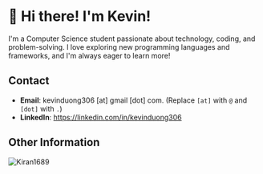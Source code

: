 

<!--
**Vomet/Vomet** is a ✨ _special_ ✨ repository because its `README.md` (this file) appears on your GitHub profile.

Here are some ideas to get you started:

- 🔭 I’m currently working on ...
- 🌱 I’m currently learning ...
- 👯 I’m looking to collaborate on ...
- 🤔 I’m looking for help with ...
- 💬 Ask me about ...
- 📫 How to reach me: ...
- 😄 Pronouns: ...
- ⚡ Fun fact: ...
-->

# 👋 Hi there! I'm Kevin!

I'm a Computer Science student passionate about technology, coding, and problem-solving. I love exploring new programming languages and frameworks, and I'm always eager to learn more!

## Contact
- **Email**: kevinduong306 [at] gmail [dot] com. (Replace `[at]` with `@` and `[dot]` with `.`)
- **LinkedIn**: https://linkedin.com/in/kevinduong306

## Other Information
<!--Profile Count Badge-->
<p align="left">
  <img src="https://komarev.com/ghpvc/?username=kevin8999&label=Profile%20views&color=770677&style=for-the-badge&logo=star" alt="Kiran1689" style="padding-right:20px;" />
</p>
